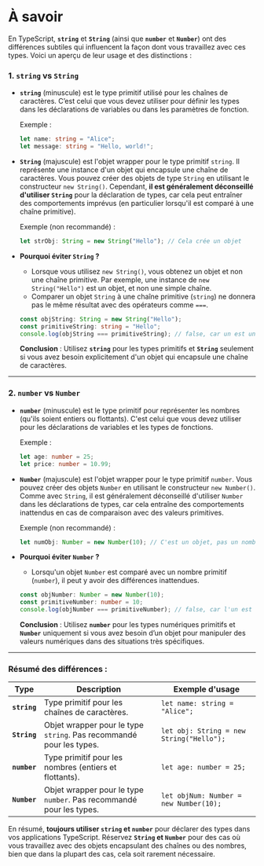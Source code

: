 # À savoir

En TypeScript, **`string`** et **`String`** (ainsi que **`number`** et **`Number`**) ont des différences subtiles qui influencent la façon dont vous travaillez avec ces types. Voici un aperçu de leur usage et des distinctions :

### 1. **`string` vs `String`**
   - **`string`** (minuscule) est le type primitif utilisé pour les chaînes de caractères. C’est celui que vous devez utiliser pour définir les types dans les déclarations de variables ou dans les paramètres de fonction.
   
     Exemple :
     ```typescript
     let name: string = "Alice";
     let message: string = "Hello, world!";
     ```
   
   - **`String`** (majuscule) est l'objet wrapper pour le type primitif `string`. Il représente une instance d'un objet qui encapsule une chaîne de caractères. Vous pouvez créer des objets de type `String` en utilisant le constructeur `new String()`. Cependant, **il est généralement déconseillé d'utiliser `String`** pour la déclaration de types, car cela peut entraîner des comportements imprévus (en particulier lorsqu'il est comparé à une chaîne primitive).

     Exemple (non recommandé) :
     ```typescript
     let strObj: String = new String("Hello"); // Cela crée un objet
     ```

   - **Pourquoi éviter `String` ?**
     - Lorsque vous utilisez `new String()`, vous obtenez un objet et non une chaîne primitive. Par exemple, une instance de `new String("Hello")` est un objet, et non une simple chaîne.
     - Comparer un objet `String` à une chaîne primitive (`string`) ne donnera pas le même résultat avec des opérateurs comme `===`.

     ```typescript
     const objString: String = new String("Hello");
     const primitiveString: string = "Hello";
     console.log(objString === primitiveString); // false, car un est un objet, l'autre une chaîne primitive
     ```

     **Conclusion** : Utilisez **`string`** pour les types primitifs et **`String`** seulement si vous avez besoin explicitement d'un objet qui encapsule une chaîne de caractères.

---

### 2. **`number` vs `Number`**
   - **`number`** (minuscule) est le type primitif pour représenter les nombres (qu'ils soient entiers ou flottants). C'est celui que vous devez utiliser pour les déclarations de variables et les types de fonctions.
   
     Exemple :
     ```typescript
     let age: number = 25;
     let price: number = 10.99;
     ```

   - **`Number`** (majuscule) est l'objet wrapper pour le type primitif `number`. Vous pouvez créer des objets `Number` en utilisant le constructeur `new Number()`. Comme avec `String`, il est généralement déconseillé d'utiliser `Number` dans les déclarations de types, car cela entraîne des comportements inattendus en cas de comparaison avec des valeurs primitives.

     Exemple (non recommandé) :
     ```typescript
     let numObj: Number = new Number(10); // C'est un objet, pas un nombre primitif
     ```

   - **Pourquoi éviter `Number` ?**
     - Lorsqu'un objet `Number` est comparé avec un nombre primitif (`number`), il peut y avoir des différences inattendues.
     ```typescript
     const objNumber: Number = new Number(10);
     const primitiveNumber: number = 10;
     console.log(objNumber === primitiveNumber); // false, car l'un est un objet et l'autre un primitif
     ```

     **Conclusion** : Utilisez **`number`** pour les types numériques primitifs et **`Number`** uniquement si vous avez besoin d’un objet pour manipuler des valeurs numériques dans des situations très spécifiques.

---

### Résumé des différences :
| Type         | Description                                                      | Exemple d'usage                          |
|--------------|------------------------------------------------------------------|------------------------------------------|
| **`string`** | Type primitif pour les chaînes de caractères.                    | `let name: string = "Alice";`            |
| **`String`** | Objet wrapper pour le type `string`. Pas recommandé pour les types. | `let obj: String = new String("Hello");` |
| **`number`** | Type primitif pour les nombres (entiers et flottants).          | `let age: number = 25;`                 |
| **`Number`** | Objet wrapper pour le type `number`. Pas recommandé pour les types. | `let objNum: Number = new Number(10);`  |

En résumé, **toujours utiliser `string` et `number`** pour déclarer des types dans vos applications TypeScript. Réservez **`String` et `Number`** pour des cas où vous travaillez avec des objets encapsulant des chaînes ou des nombres, bien que dans la plupart des cas, cela soit rarement nécessaire.
